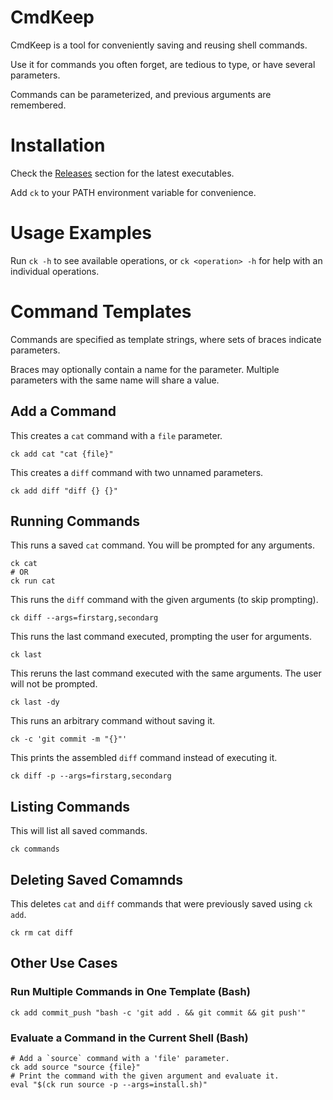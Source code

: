 # CmdKeep

CmdKeep is a tool for conveniently saving and reusing shell commands.

Use it for commands you often forget, are tedious to type, or have several parameters.

Commands can be parameterized, and previous arguments are remembered.

# Installation

Check the [Releases](https://github.com/shanedonburke/cmdkeep/releases) section for the latest executables.

Add `ck` to your PATH environment variable for convenience.

# Usage Examples

Run `ck -h` to see available operations, or `ck <operation> -h` for help with an individual operations.

# Command Templates

Commands are specified as template strings, where sets of braces indicate parameters.

Braces may optionally contain a name for the parameter. Multiple parameters with the same name will share a value.

## Add a Command

This creates a `cat` command with a `file` parameter.

```shell
ck add cat "cat {file}"
```

This creates a `diff` command with two unnamed parameters.

```shell
ck add diff "diff {} {}"
```

## Running Commands

This runs a saved `cat` command. You will be prompted for any arguments.

```shell
ck cat
# OR
ck run cat
```

This runs the `diff` command with the given arguments (to skip prompting).

```shell
ck diff --args=firstarg,secondarg
```

This runs the last command executed, prompting the user for arguments.

```shell
ck last
```

This reruns the last command executed with the same arguments.
The user will not be prompted.

```shell
ck last -dy
```

This runs an arbitrary command without saving it.

```shell
ck -c 'git commit -m "{}"'
```

This prints the assembled `diff` command instead of executing it.

```shell
ck diff -p --args=firstarg,secondarg
```

## Listing Commands

This will list all saved commands.

```shell
ck commands
```

## Deleting Saved Comamnds

This deletes `cat` and `diff` commands that were previously saved using `ck add`.

```shell
ck rm cat diff
```

## Other Use Cases

### Run Multiple Commands in One Template (Bash)

```shell
ck add commit_push "bash -c 'git add . && git commit && git push'"
```

### Evaluate a Command in the Current Shell (Bash)

```shell
# Add a `source` command with a 'file' parameter.
ck add source "source {file}"
# Print the command with the given argument and evaluate it.
eval "$(ck run source -p --args=install.sh)"
```

